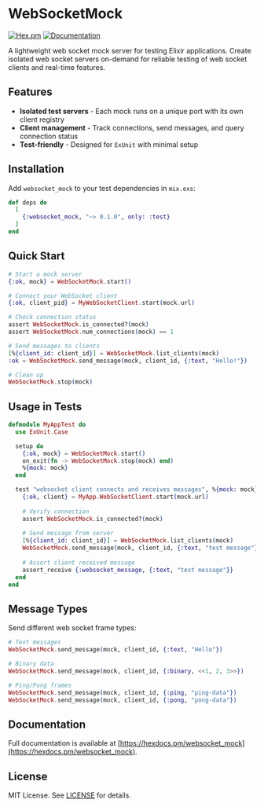 # WebSocketMock

[![Hex.pm](https://img.shields.io/hexpm/v/websocket_mock.svg)](https://hex.pm/packages/websocket_mock)
[![Documentation](https://img.shields.io/badge/docs-hexdocs-blue.svg)](https://hexdocs.pm/websocket_mock)

A lightweight web socket mock server for testing Elixir applications. Create isolated web socket servers on-demand for reliable testing of web socket clients and real-time features.

## Features

- **Isolated test servers** - Each mock runs on a unique port with its own client registry
- **Client management** - Track connections, send messages, and query connection status  
- **Test-friendly** - Designed for `ExUnit` with minimal setup

## Installation

Add `websocket_mock` to your test dependencies in `mix.exs`:

```elixir
def deps do
  [
    {:websocket_mock, "~> 0.1.0", only: :test}
  ]
end
```

## Quick Start

```elixir
# Start a mock server
{:ok, mock} = WebSocketMock.start()

# Connect your WebSocket client
{:ok, client_pid} = MyWebSocketClient.start(mock.url)

# Check connection status
assert WebSocketMock.is_connected?(mock)
assert WebSocketMock.num_connections(mock) == 1

# Send messages to clients
[%{client_id: client_id}] = WebSocketMock.list_clients(mock)
:ok = WebSocketMock.send_message(mock, client_id, {:text, "Hello!"})

# Clean up
WebSocketMock.stop(mock)
```

## Usage in Tests

```elixir
defmodule MyAppTest do
  use ExUnit.Case

  setup do
    {:ok, mock} = WebSocketMock.start()
    on_exit(fn -> WebSocketMock.stop(mock) end)
    %{mock: mock}
  end

  test "websocket client connects and receives messages", %{mock: mock} do
    {:ok, client} = MyApp.WebSocketClient.start(mock.url)
    
    # Verify connection
    assert WebSocketMock.is_connected?(mock)
    
    # Send message from server
    [%{client_id: client_id}] = WebSocketMock.list_clients(mock)
    WebSocketMock.send_message(mock, client_id, {:text, "test message"})
    
    # Assert client received message
    assert_receive {:websocket_message, {:text, "test message"}}
  end
end
```

## Message Types

Send different web socket frame types:

```elixir
# Text messages
WebSocketMock.send_message(mock, client_id, {:text, "Hello"})

# Binary data
WebSocketMock.send_message(mock, client_id, {:binary, <<1, 2, 3>>})

# Ping/Pong frames
WebSocketMock.send_message(mock, client_id, {:ping, "ping-data"})
WebSocketMock.send_message(mock, client_id, {:pong, "pong-data"})
```


## Documentation

Full documentation is available at [https://hexdocs.pm/websocket_mock](https://hexdocs.pm/websocket_mock).


## License

MIT License. See [LICENSE](LICENSE) for details.
